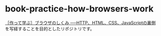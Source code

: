 # book-practice-how-browsers-work

[［作って学ぶ］ブラウザのしくみ ──HTTP、HTML、CSS、JavaScriptの裏側](https://gihyo.jp/book/2024/978-4-297-14546-0)を写経することを目的としたリポジトリです。
